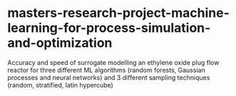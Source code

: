 # masters-research-project-machine-learning-for-process-simulation-and-optimization

Accuracy and speed of surrogate modelling an ethylene oxide plug flow reactor
for three different ML algorithms (random forests, Gaussian processes and neural networks)
and 3 different sampling techniques (random, stratified, latin hypercube)

